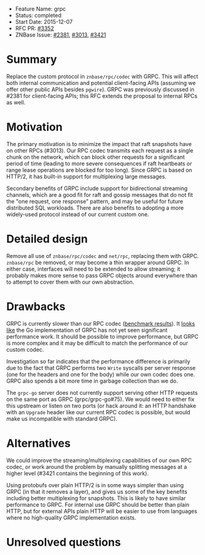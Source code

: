 - Feature Name: grpc
- Status: completed
- Start Date: 2015-12-07
- RFC PR: [#3352](https://github.com/znbasedb/znbase/pull/3352)
- ZNBase Issue: [#2381](https://github.com/znbasedb/znbase/pull/2381),
                   [#3013](https://github.com/znbasedb/znbase/issues/3013),
                   [#3421](https://github.com/znbasedb/znbase/pull/3421)

# Summary

Replace the custom protocol in `znbase/rpc/codec` with GRPC. This
will affect both internal communication and potential client-facing
APIs (assuming we offer other public APIs besides `pgwire`). GRPC was
previously discussed in #2381 for client-facing APIs; this RFC extends
the proposal to internal RPCs as well.

# Motivation

The primary motivation is to minimize the impact that raft snapshots
have on other RPCs (#3013). Our RPC codec transmits each request as a
single chunk on the network, which can block other requests for a
significant period of time (leading to more severe consequences if
raft heartbeats or range lease operations are blocked for too long).
Since GRPC is based on HTTP/2, it has built-in support for
multiplexing large messages.

Secondary benefits of GRPC include support for bidirectional streaming
channels, which are a good fit for raft and gossip messages that do
not fit the "one request, one response" pattern, and may be useful for
future distributed SQL workloads. There are also benefits to adopting
a more widely-used protocol instead of our current custom one.

# Detailed design

Remove all use of `znbase/rpc/codec` and `net/rpc`, replacing them
with GRPC. `znbase/rpc` be removed, or may become a thin wrapper
around GRPC. In either case, interfaces will need to be extended to
allow streaming; it probably makes more sense to pass GRPC objects
around everywhere than to attempt to cover them with our own
abstraction.

# Drawbacks

GRPC is currently slower than our RPC codec ([benchmark results](
https://github.com/znbasedb/rpc-bench)). It
[looks like](https://github.com/grpc/grpc-go/issues/89) the Go
implementation of GRPC has not yet seen significant performance work.
It should be possible to improve performance, but GRPC is more complex
and it may be difficult to match the performance of our custom codec.

Investigation so far indicates that the performance difference is
primarily due to the fact that GRPC performs two `Write` syscalls per
server response (one for the headers and one for the body) while our
own codec does one. GRPC also spends a bit more time in garbage
collection than we do.

The `grpc-go` server does not currently support serving other HTTP
requests on the same port as GRPC (grpc/grpc-go#75). We would need to
either fix this upstream or listen on two ports (or hack around it: an
HTTP handshake with an `Upgrade` header like our current RPC codec is
possible, but would make us incompatible with standard GRPC).

# Alternatives

We could improve the streaming/multiplexing capabilities of our own
RPC codec, or work around the problem by manually splitting messages
at a higher level (#3421 contains the beginning of this work).

Using protobufs over plain HTTP/2 is in some ways simpler than using
GRPC (in that it removes a layer), and gives us some of the key
benefits including better multiplexing for snapshots. This is likely
to have similar performance to GRPC. For internal use GRPC should be
better than plain HTTP, but for external APIs plain HTTP will be
easier to use from languages where no high-quality GRPC implementation
exists.

# Unresolved questions
